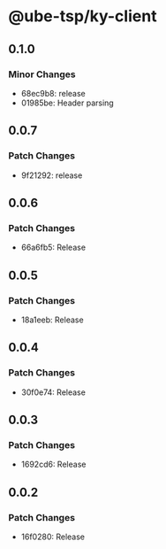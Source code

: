 # @ube-tsp/ky-client

## 0.1.0

### Minor Changes

- 68ec9b8: release
- 01985be: Header parsing

## 0.0.7

### Patch Changes

- 9f21292: release

## 0.0.6

### Patch Changes

- 66a6fb5: Release

## 0.0.5

### Patch Changes

- 18a1eeb: Release

## 0.0.4

### Patch Changes

- 30f0e74: Release

## 0.0.3

### Patch Changes

- 1692cd6: Release

## 0.0.2

### Patch Changes

- 16f0280: Release
